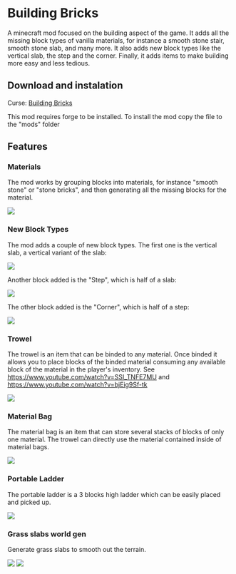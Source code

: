 # Building Bricks

A minecraft mod focused on the building aspect of the game. It adds all the missing block types of vanilla materials, for instance a smooth stone stair, smooth stone slab, and many more. It also adds new block types like the vertical slab, the step and the corner. Finally, it adds items to make building more easy and less tedious.

## Download and instalation

Curse: [Building Bricks](http://www.curse.com/mc-mods/Minecraft/236150-building-bricks)

This mod requires forge to be installed.
To install the mod copy the file to the "mods" folder

## Features

### Materials

The mod works by grouping blocks into materials, for instance "smooth stone" or "stone bricks", and then generating all the missing blocks for the material.

![](https://raw.githubusercontent.com/hea3ven/BuildingBricks/master/media/materials.png)

### New Block Types

The mod adds a couple of new block types. The first one is the vertical slab, a vertical variant of the slab:

![](https://raw.githubusercontent.com/hea3ven/BuildingBricks/master/media/vertical_slab.png)

Another block added is the "Step", which is half of a slab:

![](https://raw.githubusercontent.com/hea3ven/BuildingBricks/master/media/step.png)

The other block added is the "Corner", which is half of a step:

![](https://raw.githubusercontent.com/hea3ven/BuildingBricks/master/media/corner.png)

### Trowel

The trowel is an item that can be binded to any material. Once binded it allows you to place blocks of the binded material consuming any available block of the material in the player's inventory. See https://www.youtube.com/watch?v=SSI_TNFE7MU and https://www.youtube.com/watch?v=bjEig9Sf-tk

![](https://raw.githubusercontent.com/hea3ven/BuildingBricks/master/media/trowel_gui.png)

### Material Bag

The material bag is an item that can store several stacks of blocks of only one material. The trowel can directly use the material contained inside of material bags.

![](https://raw.githubusercontent.com/hea3ven/BuildingBricks/master/media/material_bag_gui.png)

### Portable Ladder

The portable ladder is a 3 blocks high ladder which can be easily placed and picked up.

![](https://raw.githubusercontent.com/hea3ven/BuildingBricks/master/media/portable_ladder.png)

### Grass slabs world gen

Generate grass slabs to smooth out the terrain.

![](https://raw.githubusercontent.com/hea3ven/BuildingBricks/master/media/grass_world_gen1.png)
![](https://raw.githubusercontent.com/hea3ven/BuildingBricks/master/media/grass_world_gen2.png)

